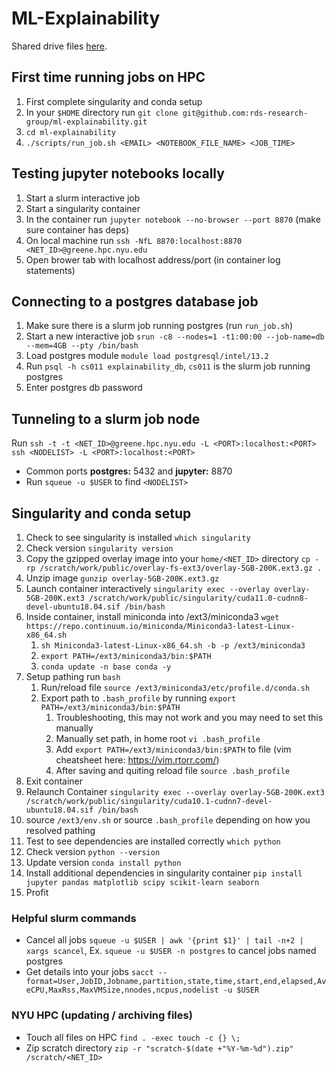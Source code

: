 # ML-Explainability

Shared drive files [here](https://drive.google.com/drive/folders/17yneYJ8NzbSN5tS2RLCpaxA35sVmoP5h?usp=sharing).

## First time running jobs on HPC

1. First complete singularity and conda setup
2. In your `$HOME` directory run `git clone git@github.com:rds-research-group/ml-explainability.git`
3. `cd ml-explainability`
4. `./scripts/run_job.sh <EMAIL> <NOTEBOOK_FILE_NAME> <JOB_TIME>`

## Testing jupyter notebooks locally

1. Start a slurm interactive job
2. Start a singularity container
3. In the container run `jupyter notebook --no-browser --port 8870` (make sure container has deps)
4. On local machine run `ssh -NfL 8870:localhost:8870 <NET_ID>@greene.hpc.nyu.edu`
5. Open brower tab with localhost address/port (in container log statements)

## Connecting to a postgres database job

1. Make sure there is a slurm job running postgres (run `run_job.sh`)
2. Start a new interactive job `srun -c8 --nodes=1 -t1:00:00 --job-name=db --mem=4GB --pty /bin/bash`
3. Load postgres module `module load postgresql/intel/13.2`
4. Run `psql -h cs011 explainability_db`, `cs011` is the slurm job running postgres
5. Enter postgres db password

## Tunneling to a slurm job node

Run `ssh -t -t <NET_ID>@greene.hpc.nyu.edu -L <PORT>:localhost:<PORT> ssh <NODELIST> -L <PORT>:localhost:<PORT>`

- Common ports **postgres:** 5432 and **jupyter:** 8870
- Run `squeue -u $USER` to find `<NODELIST>`

## Singularity and conda setup

1. Check to see singularity is installed `which singularity`
2. Check version `singularity version`
3. Copy the gzipped overlay image into your `home/<NET_ID>` directory `cp -rp /scratch/work/public/overlay-fs-ext3/overlay-5GB-200K.ext3.gz .`
4. Unzip image `gunzip overlay-5GB-200K.ext3.gz`
5. Launch container interactively `singularity exec --overlay overlay-5GB-200K.ext3 /scratch/work/public/singularity/cuda11.0-cudnn8-devel-ubuntu18.04.sif /bin/bash`
6. Inside container, install miniconda into /ext3/miniconda3 `wget https://repo.continuum.io/miniconda/Miniconda3-latest-Linux-x86_64.sh`
   1. `sh Miniconda3-latest-Linux-x86_64.sh -b -p /ext3/miniconda3`
   2. `export PATH=/ext3/miniconda3/bin:$PATH`
   3. `conda update -n base conda -y`
7. Setup pathing run `bash`
   1. Run/reload file `source /ext3/miniconda3/etc/profile.d/conda.sh`
   2. Export path to `.bash_profile` by running `export PATH=/ext3/miniconda3/bin:$PATH`
      1. Troubleshooting, this may not work and you may need to set this manually
      2. Manually set path, in home root `vi .bash_profile`
      3. Add `export PATH=/ext3/miniconda3/bin:$PATH` to file (vim cheatsheet here: https://vim.rtorr.com/)
      4. After saving and quiting reload file `source .bash_profile`
8. Exit container
9. Relaunch Container `singularity exec --overlay overlay-5GB-200K.ext3 /scratch/work/public/singularity/cuda10.1-cudnn7-devel-ubuntu18.04.sif /bin/bash`
10. source `/ext3/env.sh` or source `.bash_profile` depending on how you resolved pathing
11. Test to see dependencies are installed correctly `which python`
12. Check version `python --version`
13. Update version `conda install python`
14. Install additional dependencies in singularity container `pip install jupyter pandas matplotlib scipy scikit-learn seaborn`
15. Profit

### Helpful slurm commands

- Cancel all jobs `squeue -u $USER | awk '{print $1}' | tail -n+2 | xargs scancel`, Ex. `squeue -u $USER -n postgres` to cancel jobs named postgres
- Get details into your jobs `sacct --format=User,JobID,Jobname,partition,state,time,start,end,elapsed,AveCPU,MaxRss,MaxVMSize,nnodes,ncpus,nodelist -u $USER`

### NYU HPC (updating / archiving files)

- Touch all files on HPC `find . -exec touch -c {} \;`
- Zip scratch directory `zip -r "scratch-$(date +"%Y-%m-%d").zip" /scratch/<NET_ID>`
